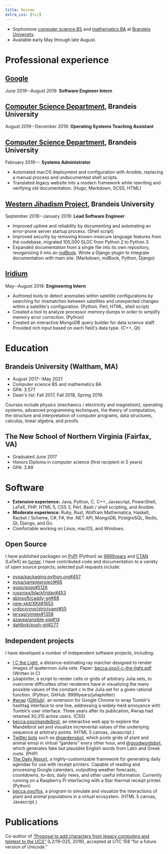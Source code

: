 ```yaml
---
title: Resume
extra_css: [toc]
---
```


- Sophomore [computer science BS][brandeis-cs-major] and [mathematics
  BA][brandeis-math-major] at [Brandeis University][brandeis].
- Available early May through late August.

<!-- toc -->

# Professional experience
## [Google]
June 2019--August 2019: **Software Engineer Intern**

## [Computer Science Department][brandeis-os], Brandeis University
August 2019--December 2019: **Operating Systems Teaching Assistant**

## [Computer Science Department][guru], Brandeis University
February 2019--: **Systems Administrator**

- Automated macOS deployment and configuration with Ansible, replacing a manual
  process and undocumented shell scripts.
- Translated legacy website into a modern framework while rewriting and
  verifying old documentation. (Hugo, Markdown, SCSS, HTML)

## [Western Jihadism Project][wjp], Brandeis University
September 2018--January 2019: **Lead Software Engineer**

- Improved uptime and reliability by documenting and automating an error-prone
  server startup process. (Shell script)
- Improved security by removing known-insecure language features from the
  codebase, migrated 100,000 SLOC from Python 2 to Python 3.
- Expanded documentation from a single file into its own repository,
  reorganizing it into an [mdBook]. Wrote a Django plugin to integrate
  documentation with main site. (Markdown, mdBook, Python, Django)

## [Iridium]
May--August 2018: **Engineering Intern**

- Authored tools to detect anomalies within satellite configurations by
  searching for mismatches between satellites and unexpected changes within a
  satellite's configuration. (Python, Perl, HTML, shell script)
- Created a tool to analyze processor memory dumps in order to simplify memory
  error correction. (Python)
- Created an interactive MongoDB query builder for data science staff. Provided
  rich input based on each field's data type. (C++, Qt)

# Education
## Brandeis University (Waltham, MA)
- August 2017--May 2021
- Computer science BS and mathematics BA
- GPA: 3.577
- Dean's list: Fall 2017, Fall 2018, Spring 2019.

Courses include physics (mechanics / electricity and magnetism), operating
systems, advanced programming techniques, the theory of computation, the
structure and interpretation of computer programs, data structures,
calculus, linear algebra, and proofs.

## The New School of Northern Virginia (Fairfax, VA)
- Graduated June 2017
- Honors Diploma in computer science (first recipient in 5 years)
- GPA: 3.89

# Software
- **Extensive experience:** Java, Python, C, C++, Javascript, PowerShell,
  LaTeX, PHP, HTML 5, CSS 3, Perl, Bash / shell scripting, and Ansible.
- **Moderate experience:** Ruby, Rust, Wolfram Mathematica, Haskell,
  Racket / Scheme, C#, F#, the .NET API, MongoDB, PostgreSQL, Redis, Qt,
  Django, and Go.
- Comfortable working on Linux, macOS, and Windows.

## Open Source
I have published packages on [PyPI][PyPI] (Python) as
[9999years][PyPI-9999years] and [CTAN][CTAN] (LaTeX) as [turner][CTAN-turner].
I have contributed code and documentation to a variety of open source projects;
selected pull requests include:

- [pypa/packaging.python.org#457](https://github.com/pypa/packaging.python.org/pull/457)
- [pypa/sampleproject#66](https://github.com/pypa/sampleproject/pull/66)
- [gogs/gogs#5126](https://github.com/gogs/gogs/pull/5126)
- [russross/blackfriday#453](https://github.com/russross/blackfriday/pull/453)
- [abiosoft/caddy-git#88](https://github.com/abiosoft/caddy-git/pull/88)
- [new-xkit/XKit#1653](https://github.com/new-xkit/XKit/pull/1653)
- [crdoconnor/strictyaml#55](https://github.com/crdoconnor/strictyaml/pull/55)
- [lervag/vimtex#1358](https://github.com/lervag/vimtex/pull/1358)
- [azavea/ansible-pip#14](https://github.com/azavea/ansible-pip/pull/14)
- [dahlbyk/posh-git#277](https://github.com/dahlbyk/posh-git/pull/277)

## Independent projects
I have developed a number of independent software projects, including:

- [I C the Light][i-c-the-light], a distance-estimating ray marcher designed to
  render images of quaternion Julia sets. Paper:
  [becca.ooo/i-c-the-light.pdf][light-paper] (Written in C)
- juliaplotter, a script to render cells or grids of arbitrary Julia sets, to
  overcome difficulties other renderers have in visualizing the many possible
  values of the constant c in the Julia set for a given rational function.
  (Python, GitHub: 9999years/juliaplotter)
- [#wrap][wrap] ([GitHub][wrap-GitHub]), an extension for Google Chrome to wrap
  Tumblr’s hashtag interface to one line, addressing a widely-held annoyance
  with Tumblr’s user interface. Three years after its publication, #wrap had
  retained 30,315 active users. (CSS)
- [becca.ooo/mandelbrot](/mandelbrot), an interactive web app to explore the
  Mandelbrot set and visualize incremental values of the underlying sequence at
  arbitrary points. (HTML 5 canvas, Javascript.)
- [Twitter bots] such as [@gardensbot], which posts grids of plant and animal
  emoji in virtual “gardens” every other hour, and [@goodwordsbot], which
  generates fake but plausible English words from Latin and Greek roots. (PHP)
- [The Daily Report], a highly-customizable framework for generating daily
  agendas for use with receipt printers. Capable of reading and processing
  Google calendars, outputting weather forecasts, countdowns, to-dos, daily
  news, and other useful information. Currently running on a Raspberry Pi
  interfacing with a Star thermal receipt printer. (Python)
- [becca.ooo/fox](/fox), a program to simulate and visualize the interactions
  of plant and animal populations in a virtual ecosystem. (HTML 5 canvas,
  Javascript.)

# Publications
Co-author of [“Proposal to add characters from legacy computers and teletext to
the UCS”][L2/19-025] (L2/19-025, 2019), accepted at UTC 158 “for a future
version of Unicode.”

[mdBook]: https://github.com/rust-lang-nursery/mdBook
[PyPI]: https://pypi.org/
[PyPI-9999years]: https://pypi.org/user/9999years/
[CTAN]: https://ctan.org/
[CTAN-turner]: https://ctan.org/author/turner
[L2/19-025]: https://www.unicode.org/L2/L2019/19025-terminals-prop.pdf
[i-c-the-light]: https://github.com/9999years/i-c-the-light
[light-paper]: /i-c-the-light.pdf
[wrap]: https://chrome.google.com/webstore/detail/wrap/nbcgkdilbhnnoemimofnknocbkpldobi
[wrap-GitHub]: https://github.com/9999years/hashwrap
[@gardensbot]: https://twitter.com/gardensbot
[@goodwordsbot]: https://twitter.com/goodwordsbot
[Twitter bots]: https://github.com/9999years/twitter-bots
[The Daily Report]: https://github.com/9999years/daily-report
[brandeis]: https://www.brandeis.edu/
[brandeis-cs-major]: https://www.brandeis.edu/computer-science/undergraduate/requirements.html
[brandeis-math-major]: https://www.brandeis.edu/mathematics/undergraduate/requirements.html
[guru]: https://www.cs.brandeis.edu/~guru/
[wjp]: https://www.brandeis.edu/klausen-jihadism/
[Iridium]: https://www.iridium.com/
[Google]: https://www.google.com/
[brandeis-os]: https://www.cs.brandeis.edu/~cs31a/
